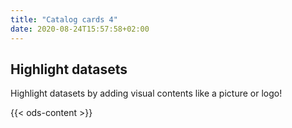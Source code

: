 ```yaml
---
title: "Catalog cards 4"
date: 2020-08-24T15:57:58+02:00
---
```



## Highlight datasets

Highlight datasets by adding visual contents like a picture or logo!


{{< ods-content >}}